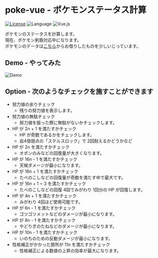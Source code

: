 # poke-vue - ポケモンステータス計算

[![License](https://img.shields.io/badge/License-Apache%202.0-orange.svg)](https://opensource.org/licenses/Apache-2.0)
![Language](https://img.shields.io/badge/Language-TypeScript-blue)
![Vue.js](https://img.shields.io/badge/-Vue.js-4FC08D.svg?logo=vue.js&style=plastic)

ポケモンのステータスを計算します。  
現在、ポケモン剣盾対応中になります。  
ポケモンのデータは[こちら](https://github.com/kotofurumiya/pokemon_data)からお借りしたものを少しいじっています。

## Demo - やってみた

![Demo](https://github.com/mnrn/poke-vue/blob/master/media/poke-demo.gif)

## Option - 次のようなチェックを施すことができます

- 努力値の余りチェック
  - 残りの努力値を表示します。
- 努力値の無駄チェック
  - 努力値を振った際に無駄がないかチェックします。
- HP が 2n + 1 を満たすかチェック
  - HP が奇数であるかをチェックします。
  - 岩4倍弱点の「ステルスロック」で 2回耐えるかどうかなど
- HP が 2n を満たすかチェック
  - オボンのみなどの回復量が大きくなります。
- HP が 16n - 1 を満たすかチェック
  - 天候ダメージが最小になります。
- HP が 16n + 1 を満たすかチェック
  - たべのこしなどの回復量が奇数を満たす中で最大です。
- HP が 16n + 1 ~ 3 を満たすかチェック
  - たべのこしなどの回復 4回でみがわり 1回分の HP が回復します。
- HP が 4n + 1 を満たすかチェック
  - みがわり 4回ほど使用可能です。
- HP が 6n - 1 を満たすかチェック
  - ゴツゴツメットなどのダメージが最小になります。
- HP が 8n - 1 を満たすかチェック
  - やどりぎのたねなどのダメージが最小になります。
- HP が 10n - 1 を満たすかチェック
  - いのちのための反動ダメージが最小になります。
- 性格補正がかかった箇所が 11n を満たすかチェック
  - 性格補正による数値の上昇の効率が最大になります。
